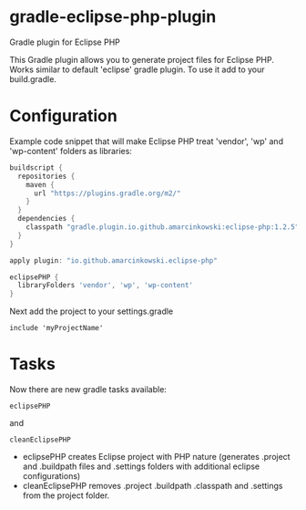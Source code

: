 # gradle-eclipse-php-plugin
Gradle plugin for Eclipse PHP

This Gradle plugin allows you to generate project files for Eclipse PHP. Works similar to default 'eclipse' gradle plugin.
To use it add to your build.gradle.

# Configuration
Example code snippet that will make Eclipse PHP treat 'vendor', 'wp' and 'wp-content' folders as libraries:

```groovy
buildscript {
  repositories {
    maven {
      url "https://plugins.gradle.org/m2/"
    }
  }
  dependencies {
    classpath "gradle.plugin.io.github.amarcinkowski:eclipse-php:1.2.5"
  }
}

apply plugin: "io.github.amarcinkowski.eclipse-php"

eclipsePHP {
  libraryFolders 'vendor', 'wp', 'wp-content'
}
```
Next add the project to your settings.gradle
```
include 'myProjectName'
```

# Tasks
Now there are new gradle tasks available:
```
eclipsePHP
```
and
```
cleanEclipsePHP
```

* eclipsePHP creates Eclipse project with PHP nature (generates .project and .buildpath files and .settings folders with additional eclipse configurations)
* cleanEclipsePHP removes .project .buildpath .classpath and .settings from the project folder.
